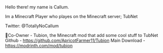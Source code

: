Hello there! my name is Callum.

Im a Minecraft Player who playes on the Minecraft server; TubNet

Twitter: @TotallyNoCallum

🔴Co-Owner - Tubion, the Minecraft mod that add some cool stuff to TubNet
Github - https://github.com/ApricotFarmer11/Tubion
Main Download - https://modrinth.com/mod/tubion
